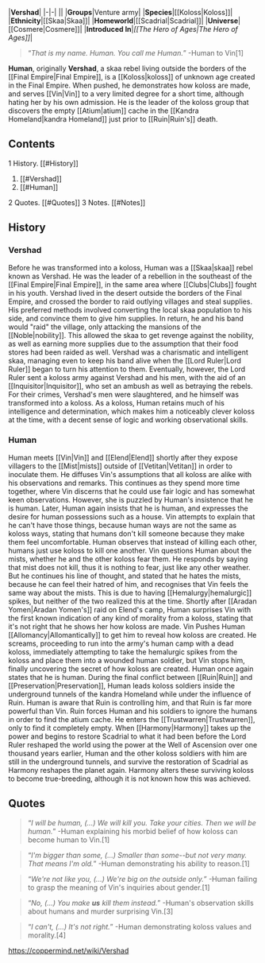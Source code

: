 |**Vershad**|
|-|-|
||
|**Groups**|Venture army|
|**Species**|[[Koloss\|Koloss]]|
|**Ethnicity**|[[Skaa\|Skaa]]|
|**Homeworld**|[[Scadrial\|Scadrial]]|
|**Universe**|[[Cosmere\|Cosmere]]|
|**Introduced In**|*[[The Hero of Ages\|The Hero of Ages]]*|

>“*That is my name. Human. You call me Human.*”
\-Human to Vin[1]


**Human**, originally **Vershad**, a skaa rebel living outside the borders of the [[Final Empire\|Final Empire]], is a [[Koloss\|koloss]] of unknown age created in the Final Empire. When pushed, he demonstrates how koloss are made, and serves [[Vin\|Vin]] to a very limited degree for a short time, although hating her by his own admission. He is the leader of the koloss group that discovers the empty [[Atium\|atium]] cache in the [[Kandra Homeland\|kandra Homeland]] just prior to [[Ruin\|Ruin's]] death.

## Contents

1 History. [[#History]] 

1. [[#Vershad]] 
1. [[#Human]] 


2 Quotes. [[#Quotes]] 
3 Notes. [[#Notes]] 


## History
### Vershad
Before he was transformed into a koloss, Human was a [[Skaa\|skaa]] rebel known as Vershad. He was the leader of a rebellion in the southeast of the [[Final Empire\|Final Empire]], in the same area where [[Clubs\|Clubs]] fought in his youth. Vershad lived in the desert outside the borders of the Final Empire, and crossed the border to raid outlying villages and steal supplies.
His preferred methods involved converting the local skaa population to his side, and convince them to give him supplies. In return, he and his band would "raid" the village, only attacking the mansions of the [[Noble\|nobility]]. This allowed the skaa to get revenge against the nobility, as well as earning more supplies due to the assumption that their food stores had been raided as well.
Vershad was a charismatic and intelligent skaa, managing even to keep his band alive when the [[Lord Ruler\|Lord Ruler]] began to turn his attention to them. Eventually, however, the Lord Ruler sent a koloss army against Vershad and his men, with the aid of an [[Inquisitor\|Inquisitor]], who set an ambush as well as betraying the rebels. For their crimes, Vershad's men were slaughtered, and he himself was transformed into a koloss.
As a koloss, Human retains much of his intelligence and determination, which makes him a noticeably clever koloss at the time, with a decent sense of logic and working observational skills.

### Human
Human meets [[Vin\|Vin]] and [[Elend\|Elend]] shortly after they expose villagers to the [[Mist\|mists]] outside of [[Vetitan\|Vetitan]] in order to inoculate them. He diffuses Vin's assumptions that all koloss are alike with his observations and remarks. This continues as they spend more time together, where Vin discerns that he could use fair logic and has somewhat keen observations. However, she is puzzled by Human's insistence that he is human.
Later, Human again insists that he is human, and expresses the desire for human possessions such as a house. Vin attempts to explain that he can't have those things, because human ways are not the same as koloss ways, stating that humans don't kill someone because they make them feel uncomfortable. Human observes that instead of killing each other, humans just use koloss to kill one another.
Vin questions Human about the mists, whether he and the other koloss fear them. He responds by saying that mist does not kill, thus it is nothing to fear, just like any other weather. But he continues his line of thought, and stated that he hates the mists, because he can feel their hatred of him, and recognises that Vin feels the same way about the mists. This is due to having [[Hemalurgy\|hemalurgic]] spikes, but neither of the two realized this at the time.
Shortly after [[Aradan Yomen\|Aradan Yomen's]] raid on Elend's camp, Human surprises Vin with the first known indication of any kind of morality from a koloss, stating that it's not right that he shows her how koloss are made. Vin Pushes Human [[Allomancy\|Allomantically]] to get him to reveal how koloss are created. He screams, proceeding to run into the army's human camp with a dead koloss, immediately attempting to take the hemalurgic spikes from the koloss and place them into a wounded human soldier, but Vin stops him, finally uncovering the secret of how koloss are created. Human once again states that he is human.
During the final conflict between [[Ruin\|Ruin]] and [[Preservation\|Preservation]], Human leads koloss soldiers inside the underground tunnels of the kandra Homeland while under the influence of Ruin. Human is aware that Ruin is controlling him, and that Ruin is far more powerful than Vin. Ruin forces Human and his soldiers to ignore the humans in order to find the atium cache. He enters the [[Trustwarren\|Trustwarren]], only to find it completely empty.
When [[Harmony\|Harmony]] takes up the power and begins to restore Scadrial to what it had been before the Lord Ruler reshaped the world using the power at the Well of Ascension over one thousand years earlier, Human and the other koloss soldiers with him are still in the underground tunnels, and survive the restoration of Scadrial as Harmony reshapes the planet again. Harmony alters these surviving koloss to become true-breeding, although it is not known how this was achieved.

## Quotes
>“*I will be human, (...) We will kill you. Take your cities. Then we will be human.*”
\-Human explaining his morbid belief of how koloss can become human to Vin.[1]


>“*I'm bigger than some, (...) Smaller than some--but not very many. That means I'm old.*”
\-Human demonstrating his ability to reason.[1]


>“*We're not like you, (...) We're big on the outside only.*”
\-Human failing to grasp the meaning of Vin's inquiries about gender.[1]


>“*No, (...) You make **us** kill them instead.*”
\-Human's observation skills about humans and murder surprising Vin.[3]


>“*I can't, (...) It's not right.*”
\-Human demonstrating koloss values and morality.[4]




https://coppermind.net/wiki/Vershad